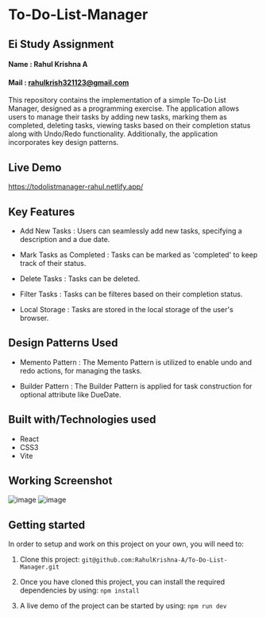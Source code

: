 
# To-Do-List-Manager

## Ei Study Assignment
#### Name : Rahul Krishna A
#### Mail : rahulkrish321123@gmail.com


This repository contains the implementation of a simple To-Do List Manager, designed as a programming exercise. The application allows users to manage their tasks by adding new tasks, marking them as completed, deleting tasks, viewing tasks based on their completion status along with Undo/Redo functionality. Additionally, the application incorporates key design patterns.

## Live Demo

https://todolistmanager-rahul.netlify.app/

## Key Features
- Add New Tasks : Users can seamlessly add new tasks, specifying a description and a due date.

- Mark Tasks as Completed : Tasks can be marked as 'completed' to keep track of their status.

- Delete Tasks : Tasks can be deleted.

- Filter Tasks : Tasks can be filteres based on their completion status.

- Local Storage : Tasks are stored in the local storage of the user's browser.
  
## Design Patterns Used

- Memento Pattern : The Memento Pattern is utilized to enable undo and redo actions, for managing the tasks.

- Builder Pattern : The Builder Pattern is applied for task construction for optional attribute like DueDate.
  
## Built with/Technologies used
- React
- CSS3
- Vite



## Working Screenshot


![image](https://github.com/RahulKrishna-A/To-Do-List-Manager/assets/109454528/14b960ad-bcfb-4583-aabe-540c42b4146e)
![image](https://github.com/RahulKrishna-A/To-Do-List-Manager/assets/109454528/34a9e508-c282-40f5-af04-b1b9c03f6c71)



## Getting started

In order to setup and work on this project on your own, you will need to:

1. Clone this project:
   `git@github.com:RahulKrishna-A/To-Do-List-Manager.git`

2. Once you have cloned this project, you can install the required dependencies by using:
   `npm install`

3. A live demo of the project can be started by using:
   `npm run dev`
